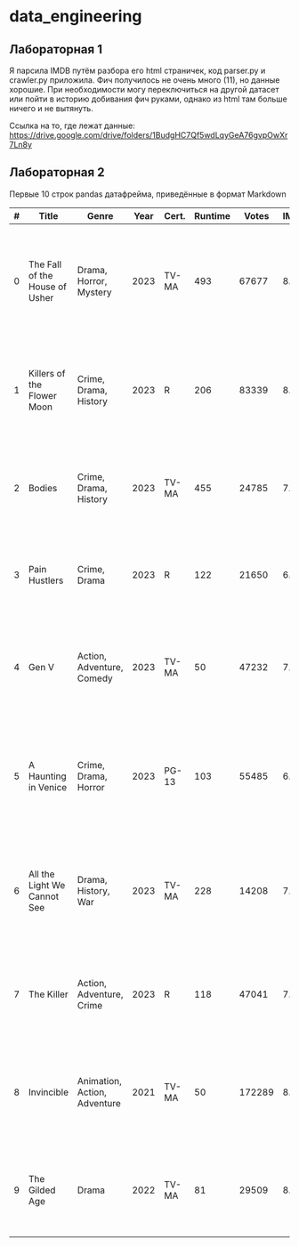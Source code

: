 # data_engineering

## Лабораторная 1
Я парсила IMDB путём разбора его html страничек, код parser.py и crawler.py приложила. Фич получилось не очень много (11), 
но данные хорошие. При необходимости могу переключиться на другой датасет или пойти в историю добивания фич руками, 
однако из html там больше ничего и не вытянуть.

Ссылка на то, где лежат данные:
https://drive.google.com/drive/folders/1BudgHC7Qf5wdLqyGeA76gvpOwXr7Ln8y

## Лабораторная 2
Первые 10 строк pandas датафрейма, приведённые в формат Markdown 

| # | Title                          | Genre                       | Year | Cert. | Runtime | Votes  | IMDb | Meta | Description                                                                                           | Stars                                  |
|---|--------------------------------|-----------------------------|------|-------|---------|--------|------|------|-------------------------------------------------------------------------------------------------------|----------------------------------------|
| 0 | The Fall of the House of Usher | Drama, Horror, Mystery      | 2023 | TV-MA | 493     | 67677  | 8.0  | –    | To secure their fortune two ruthless siblings build a dynasty that crumbles as heirs mysteriously die. | Carla Gugino, Bruce Greenwood, Mary McDonnell, Henry Thomas |
| 1 | Killers of the Flower Moon     | Crime, Drama, History       | 2023 | R     | 206     | 83339  | 8.0  | 89   | When oil is discovered in 1920s Oklahoma, Osage people are murdered until the FBI steps in.           | Leonardo DiCaprio, Robert De Niro, Lily Gladstone, Jesse Plemons |
| 2 | Bodies                         | Crime, Drama, History       | 2023 | TV-MA | 455     | 24785  | 7.4  | –    | Four detectives in four time periods of London investigate the same murder.                           | Amaka Okafor, Kyle Soller, Stephen Graham, Shira Haas |
| 3 | Pain Hustlers                  | Crime, Drama                | 2023 | R     | 122     | 21650  | 6.5  | 44   | Liza skyrockets in a pharma sales job but ends up in a federal conspiracy.                            | Emily Blunt, Chris Evans, Catherine O'Hara, Chloe Coleman |
| 4 | Gen V                          | Action, Adventure, Comedy   | 2023 | TV-MA | 50      | 47232  | 7.9  | –    | From the world of *The Boys*: young supes test their moral boundaries competing for top ranking.       | Jaz Sinclair, Chance Perdomo, Lizze Broadway, Maddie Phillips |
| 5 | A Haunting in Venice           | Crime, Drama, Horror        | 2023 | PG-13 | 103     | 55485  | 6.6  | 63   | Poirot attends a séance in Venice; when a guest is murdered, he must uncover the killer.              | Kenneth Branagh, Michelle Yeoh, Jamie Dornan, Tina Fey |
| 6 | All the Light We Cannot See    | Drama, History, War         | 2023 | TV-MA | 228     | 14208  | 7.7  | –    | Story of Marie-Laure, a blind French teen, and Werner, a German soldier, in occupied France.          | Aria Mia Loberti, Louis Hofmann, Lars Eidinger, Hugh Laurie |
| 7 | The Killer                     | Action, Adventure, Crime    | 2023 | R     | 118     | 47041  | 7.0  | 72   | An assassin battles his employers and himself on an international manhunt.                            | Michael Fassbender, Tilda Swinton, Charles Parnell, Arliss Howard |
| 8 | Invincible                     | Animation, Action, Adventure| 2021 | TV-MA | 50      | 172289 | 8.7  | –    | Animated series about a teen whose father is the most powerful superhero on Earth.                    | Steven Yeun, J.K. Simmons, Sandra Oh, Zazie Beetz |
| 9 | The Gilded Age                 | Drama                       | 2022 | TV-MA | 81      | 29509  | 8.0  | –    | A young woman infiltrates the wealthy Russell family in New York’s Gilded Age.                        | Ben Ahlers, Debra Monk, Kelli O'Hara, Taylor Richardson |
